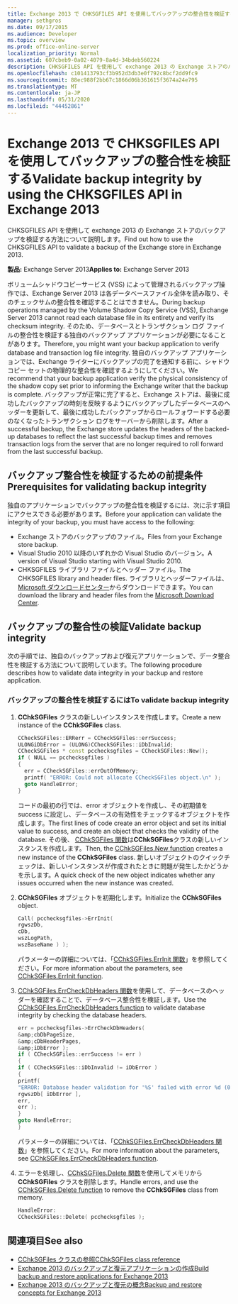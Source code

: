 ```yaml
---
title: Exchange 2013 で CHKSGFILES API を使用してバックアップの整合性を検証する
manager: sethgros
ms.date: 09/17/2015
ms.audience: Developer
ms.topic: overview
ms.prod: office-online-server
localization_priority: Normal
ms.assetid: 607cbeb9-0a02-4079-8a4d-34bdeb560224
description: CHKSGFILES API を使用して exchange 2013 の Exchange ストアのバックアップを検証する方法について説明します。
ms.openlocfilehash: c101413793cf3b952d3db3e0f792c8bcf2dd9fc9
ms.sourcegitcommit: 88ec988f2bb67c1866d06b361615f3674a24e795
ms.translationtype: MT
ms.contentlocale: ja-JP
ms.lasthandoff: 05/31/2020
ms.locfileid: "44452861"
---
```

# <a name="validate-backup-integrity-by-using-the-chksgfiles-api-in-exchange-2013"></a><span data-ttu-id="bc37a-103">Exchange 2013 で CHKSGFILES API を使用してバックアップの整合性を検証する</span><span class="sxs-lookup"><span data-stu-id="bc37a-103">Validate backup integrity by using the CHKSGFILES API in Exchange 2013</span></span>

<span data-ttu-id="bc37a-104">CHKSGFILES API を使用して exchange 2013 の Exchange ストアのバックアップを検証する方法について説明します。</span><span class="sxs-lookup"><span data-stu-id="bc37a-104">Find out how to use the CHKSGFILES API to validate a backup of the Exchange store in Exchange 2013.</span></span>
  
<span data-ttu-id="bc37a-105">**製品:** Exchange Server 2013</span><span class="sxs-lookup"><span data-stu-id="bc37a-105">**Applies to:** Exchange Server 2013</span></span> 
  
<span data-ttu-id="bc37a-106">ボリュームシャドウコピーサービス (VSS) によって管理されるバックアップ操作では、Exchange Server 2013 は各データベースファイル全体を読み取り、そのチェックサムの整合性を確認することはできません。</span><span class="sxs-lookup"><span data-stu-id="bc37a-106">During backup operations managed by the Volume Shadow Copy Service (VSS), Exchange Server 2013 cannot read each database file in its entirety and verify its checksum integrity.</span></span> <span data-ttu-id="bc37a-107">そのため、データベースとトランザクション ログ ファイルの整合性を検証する独自のバックアップ アプリケーションが必要になることがあります。</span><span class="sxs-lookup"><span data-stu-id="bc37a-107">Therefore, you might want your backup application to verify database and transaction log file integrity.</span></span> <span data-ttu-id="bc37a-108">独自のバックアップ アプリケーションでは、Exchange ライターにバックアップの完了を通知する前に、シャドウ コピー セットの物理的な整合性を確認するようにしてください。</span><span class="sxs-lookup"><span data-stu-id="bc37a-108">We recommend that your backup application verify the physical consistency of the shadow copy set prior to informing the Exchange writer that the backup is complete.</span></span> <span data-ttu-id="bc37a-109">バックアップが正常に完了すると、Exchange ストアは、最後に成功したバックアップの時刻を反映するようにバックアップしたデータベースのヘッダーを更新して、最後に成功したバックアップからロールフォワードする必要のなくなったトランザクション ログをサーバーから削除します。</span><span class="sxs-lookup"><span data-stu-id="bc37a-109">After a successful backup, the Exchange store updates the headers of the backed-up databases to reflect the last successful backup times and removes transaction logs from the server that are no longer required to roll forward from the last successful backup.</span></span>
  
## <a name="prerequisites-for-validating-backup-integrity"></a><span data-ttu-id="bc37a-110">バックアップ整合性を検証するための前提条件</span><span class="sxs-lookup"><span data-stu-id="bc37a-110">Prerequisites for validating backup integrity</span></span>

<span data-ttu-id="bc37a-111">独自のアプリケーションでバックアップの整合性を検証するには、次に示す項目にアクセスできる必要があります。</span><span class="sxs-lookup"><span data-stu-id="bc37a-111">Before your application can validate the integrity of your backup, you must have access to the following:</span></span>
  
- <span data-ttu-id="bc37a-112">Exchange ストアのバックアップのファイル。</span><span class="sxs-lookup"><span data-stu-id="bc37a-112">Files from your Exchange store backup.</span></span>
- <span data-ttu-id="bc37a-113">Visual Studio 2010 以降のいずれかの Visual Studio のバージョン。</span><span class="sxs-lookup"><span data-stu-id="bc37a-113">A version of Visual Studio starting with Visual Studio 2010.</span></span>
- <span data-ttu-id="bc37a-114">CHKSGFILES ライブラリ ファイルとヘッダー ファイル。</span><span class="sxs-lookup"><span data-stu-id="bc37a-114">The CHKSGFILES library and header files.</span></span> <span data-ttu-id="bc37a-115">ライブラリとヘッダーファイルは、 [Microsoft ダウンロードセンター](https://www.microsoft.com/download/details.aspx?id=36802)からダウンロードできます。</span><span class="sxs-lookup"><span data-stu-id="bc37a-115">You can download the library and header files from the [Microsoft Download Center](https://www.microsoft.com/download/details.aspx?id=36802).</span></span>
    
## <a name="validate-backup-integrity"></a><span data-ttu-id="bc37a-116">バックアップの整合性の検証</span><span class="sxs-lookup"><span data-stu-id="bc37a-116">Validate backup integrity</span></span>

<span data-ttu-id="bc37a-117">次の手順では、独自のバックアップおよび復元アプリケーションで、データ整合性を検証する方法について説明しています。</span><span class="sxs-lookup"><span data-stu-id="bc37a-117">The following procedure describes how to validate data integrity in your backup and restore application.</span></span>
  
### <a name="to-validate-backup-integrity"></a><span data-ttu-id="bc37a-118">バックアップの整合性を検証するには</span><span class="sxs-lookup"><span data-stu-id="bc37a-118">To validate backup integrity</span></span>

1. <span data-ttu-id="bc37a-119">**CChkSGFiles** クラスの新しいインスタンスを作成します。</span><span class="sxs-lookup"><span data-stu-id="bc37a-119">Create a new instance of the **CChkSGFiles** class.</span></span> 
   
   ```cpp
   CCheckSGFiles::ERRerr = CCheckSGFiles::errSuccess;
   ULONGiDbError = (ULONG)CCheckSGFiles::iDbInvalid;
   CCheckSGFiles * const pcchecksgfiles = CCheckSGFiles::New();
   if ( NULL == pcchecksgfiles )
   {
     err = CCheckSGFiles::errOutOfMemory;
     printf( "ERROR: Could not allocate CCheckSGFiles object.\n" );
     goto HandleError;
   }
   ```

   <span data-ttu-id="bc37a-120">コードの最初の行では、error オブジェクトを作成し、その初期値を success に設定し、データベースの有効性をチェックするオブジェクトを作成します。</span><span class="sxs-lookup"><span data-stu-id="bc37a-120">The first lines of code create an error object and set its initial value to success, and create an object that checks the validity of the database.</span></span> <span data-ttu-id="bc37a-121">その後、 [CChkSGFiles 関数](cchksgfiles-new-function.md)は**CChkSGFiles**クラスの新しいインスタンスを作成します。</span><span class="sxs-lookup"><span data-stu-id="bc37a-121">Then, the [CChkSGFiles.New function](cchksgfiles-new-function.md) creates a new instance of the **CChkSGFiles** class.</span></span> <span data-ttu-id="bc37a-122">新しいオブジェクトのクイックチェックは、新しいインスタンスが作成されたときに問題が発生したかどうかを示します。</span><span class="sxs-lookup"><span data-stu-id="bc37a-122">A quick check of the new object indicates whether any issues occurred when the new instance was created.</span></span> 
    
2. <span data-ttu-id="bc37a-123">**CChkSGFiles** オブジェクトを初期化します。</span><span class="sxs-lookup"><span data-stu-id="bc37a-123">Initialize the **CChkSGFiles** object.</span></span> 
   
   ```cpp
   Call( pcchecksgfiles->ErrInit(
   rgwszDb,
   cDb,
   wszLogPath,
   wszBaseName ) );
   ```
   
   <span data-ttu-id="bc37a-124">パラメーターの詳細については、「[CChkSGFiles.ErrInit 関数](cchksgfiles-errinit-function.md)」を参照してください。</span><span class="sxs-lookup"><span data-stu-id="bc37a-124">For more information about the parameters, see [CChkSGFiles.ErrInit function](cchksgfiles-errinit-function.md).</span></span>
   
3. <span data-ttu-id="bc37a-125">[CChkSGFiles.ErrCheckDbHeaders 関数](cchksgfiles-errcheckdbheaders-function.md)を使用して、データベースのヘッダーを確認することで、データベース整合性を検証します。</span><span class="sxs-lookup"><span data-stu-id="bc37a-125">Use the [CChkSGFiles.ErrCheckDbHeaders function](cchksgfiles-errcheckdbheaders-function.md) to validate database integrity by checking the database headers.</span></span>
   
   ```cpp
   err = pcchecksgfiles->ErrCheckDbHeaders(
   &amp;cbDbPageSize,
   &amp;cDbHeaderPages,
   &amp;iDbError );
   if ( CCheckSGFiles::errSuccess != err )
   {
   if ( CCheckSGFiles::iDbInvalid != iDbError )
   {
   printf(
   "ERROR: Database header validation for '%S' failed with error %d (0x%x)\n",
   rgwszDb[ iDbError ],
   err,
   err );
   }
   goto HandleError;
   }
   ```
   
   <span data-ttu-id="bc37a-126">パラメーターの詳細については、「[CChkSGFiles.ErrCheckDbHeaders 関数](cchksgfiles-errcheckdbheaders-function.md)」を参照してください。</span><span class="sxs-lookup"><span data-stu-id="bc37a-126">For more information about the parameters, see [CChkSGFiles.ErrCheckDbHeaders function](cchksgfiles-errcheckdbheaders-function.md).</span></span>
   
4. <span data-ttu-id="bc37a-127">エラーを処理し、[CChkSGFiles.Delete 関数](cchksgfiles-delete-function.md)を使用してメモリから **CChkSGFiles** クラスを削除します。</span><span class="sxs-lookup"><span data-stu-id="bc37a-127">Handle errors, and use the [CChkSGFiles.Delete function](cchksgfiles-delete-function.md) to remove the **CChkSGFiles** class from memory.</span></span> 
   
   ```cpp
   HandleError:
   CCheckSGFiles::Delete( pcchecksgfiles );  
   ```

## <a name="see-also"></a><span data-ttu-id="bc37a-128">関連項目</span><span class="sxs-lookup"><span data-stu-id="bc37a-128">See also</span></span>

- [<span data-ttu-id="bc37a-129">CChkSGFiles クラスの参照</span><span class="sxs-lookup"><span data-stu-id="bc37a-129">CChkSGFiles class reference</span></span>](cchksgfiles-class-reference.md)
- [<span data-ttu-id="bc37a-130">Exchange 2013 のバックアップと復元アプリケーションの作成</span><span class="sxs-lookup"><span data-stu-id="bc37a-130">Build backup and restore applications for Exchange 2013</span></span>](build-backup-and-restore-applications-for-exchange-2013.md)
- [<span data-ttu-id="bc37a-131">Exchange 2013 のバックアップと復元の概念</span><span class="sxs-lookup"><span data-stu-id="bc37a-131">Backup and restore concepts for Exchange 2013</span></span>](backup-and-restore-concepts-for-exchange-2013.md)
    

